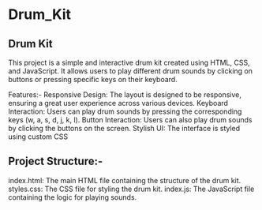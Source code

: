 # Drum_Kit
Drum Kit
---------------

This project is a simple and interactive drum kit created using HTML, CSS, and JavaScript. It allows users to play different drum sounds by clicking on buttons or pressing specific keys on their keyboard.

Features:-
Responsive Design: The layout is designed to be responsive, ensuring a great user experience across various devices.
Keyboard Interaction: Users can play drum sounds by pressing the corresponding keys (w, a, s, d, j, k, l).
Button Interaction: Users can also play drum sounds by clicking the buttons on the screen.
Stylish UI: The interface is styled using custom CSS

Project Structure:-
-------------------------

index.html: The main HTML file containing the structure of the drum kit.
styles.css: The CSS file for styling the drum kit.
index.js: The JavaScript file containing the logic for playing sounds.
